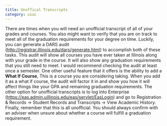 ```yaml
---
title: Unoffical Transcripts
category: uiuc
---
```


There are times when you will need an unofficial transcript of all of your grades and courses. 
You also might want to verify that you are on track to meet all of the graduation requirements 
for your degree on time. Luckily, you can generate a DARS audit (http://registrar.illinois.edu/dars/generate.html) 
to accomplish both of these tasks. This audit will show all courses you have ever taken at Illinois
along with your grade in the course. It will also show any graduation requirements that you still 
need to meet. I would recommend checking the audit at least once a semester. One other useful feature 
that it offers is the ability to add a __What If Course__, This is a course you are considering taking. 
When you add it as a what if course, the audit will factor it in and show you how it will affect things 
like your GPA and remaining graduation requirements. The other option for unofficial transcripts is to 
log into Enterprise (https://eas.admin.uillinois.edu/eas/servlet/EasLogin) and go to 
Registration & Records → Student Records and Transcripts → View Academic History. Finally, 
remember that this is all unofficial. You should always confirm with an adviser when unsure 
about whether a course will fulfill a graduation requirement.
